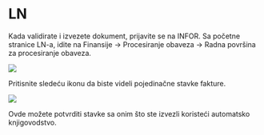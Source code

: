 # LN

Kada validirate i izvezete dokument, prijavite se na INFOR. Sa početne stranice LN-a, idite na Finansije → Procesiranje obaveza → Radna površina za procesiranje obaveza.

![](https://lh7-us.googleusercontent.com/7fLK1plDBSQjBwad8yGVJMJQuVJoXcN2B-KtFKI-lnA7P7B1E7QV-RCsLWih57lcKKEJJlowolkLsSmXGEaOr7MLUWbrYrMmdMYUPzgIF0lRVoo\_vwrgxE081oFB04qfZ3mF5Z29vbTMIPi1I8PfQoM)

Pritisnite sledeću ikonu da biste videli pojedinačne stavke fakture.

![](https://lh7-us.googleusercontent.com/pbvFiudy0xpItlMyi2h047J3edFK7Vmz5zxJqk5q82XVwT42EHnCdscu-P0I-Yg4L9Fv7iA9dIipiJY5FlUMFxsXHNTftgodKWiXRRLeQoAcTfxkfySVWxqBzMvrJfx\_eFijHC-Mnz7laYSrr3utkSI)

Ovde možete potvrditi stavke sa onim što ste izvezli koristeći automatsko knjigovodstvo.
